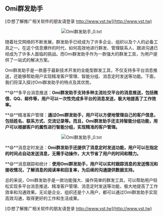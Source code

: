 ## **Omi群发助手**

[😍想了解推广相关软件的朋友请登录 http://www.vst.tw](http://www.vst.tw)

 <center><img src="https://vst.tw/MP4/tuiguang/png/1.png" alt="Omi群发助手_0.txt"></center>

随着社交网络的不断发展，群发助手已经成为了许多企业、组织以及个人的必备工具之一。在这个信息爆炸的时代，如何高效地进行群发、管理联系人、跟进沟通已经成为了许多人面临的挑战。而Omi群发助手作为一款强大的群发工具，为用户提供了一站式的解决方案。

Omi群发助手是一款基于最新技术开发的全能型群发工具，不仅支持多平台消息推送，还能够帮助用户实现精准客户管理、智能分组、消息定时发送等功能。下面，我们将深入探讨Omi群发助手的特点及其优势。

**😄**多平台消息推送：**Omi群发助手支持多种主流社交平台的消息推送，包括微信、QQ、邮件等，用户可以一次性完成多平台的消息发送，极大地提高了工作效率。**

**😄**精准客户管理：**通过Omi群发助手，用户可以方便地管理自己的客户信息，包括姓名、联系方式、交流记录等。而且，Omi群发助手还支持智能分组功能，用户可以根据客户的属性进行智能分组，实现精准的客户管理。**

 <center><img src="https://vst.tw/MP4/tuiguang/png/0.png" alt="Omi群发助手_0.txt"></center>

**😄**消息定时发送：**Omi群发助手还提供了消息定时发送功能，用户可以在指定的时间点自动发送消息，无需手动操作，大大节省了用户的时间和精力。**

**😄**消息跟踪和统计：**使用Omi群发助手，用户可以实时跟踪消息的发送情况和接收情况，了解消息的阅读率和回复率，为后续的沟通提供数据支持。**

总的来说，Omi群发助手是一款功能强大、操作简单的群发工具，可以帮助用户轻松实现多平台消息推送、精准客户管理、消息定时发送等功能，极大地提高了工作效率和沟通效果。无论是企业、组织还是个人用户，都可以通过Omi群发助手实现高效沟通，取得更好的工作和生活成果。

[😍想了解推广相关软件的朋友请登录 http://www.vst.tw](http://www.vst.tw)



